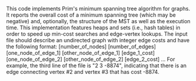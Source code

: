 This code implements Prim's minimum spanning tree algorithm for graphs. It reports the overall cost of a minimum spanning tree (which may be negative) and, optionally, the structure of the MST as well as the execution time. This implementation features heaps and sets (i.e., hash tables) in order to speed up min-cost searches and edge-vertex lookups. 
The input file should describe an undirected graph with integer edge costs and have the following format:
[number_of_nodes] [number_of_edges]
[one_node_of_edge_1] [other_node_of_edge_1] [edge_1_cost]
[one_node_of_edge_2] [other_node_of_edge_2] [edge_2_cost]
...
For example, the third line of the file is "2 3 -8874", indicating that there is an edge connecting vertex #2 and vertex #3 that has cost -8874. 
